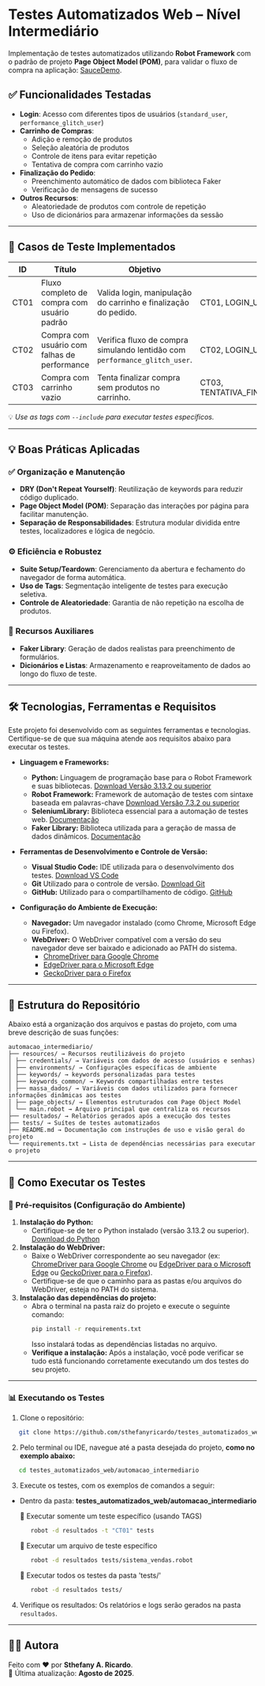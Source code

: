 # Testes Automatizados Web – Nível Intermediário

Implementação de testes automatizados utilizando **Robot Framework** com o padrão de projeto **Page Object Model (POM)**, para validar o fluxo de compra na aplicação: [SauceDemo](https://www.saucedemo.com/).

## ✅ Funcionalidades Testadas

- **Login**: Acesso com diferentes tipos de usuários (`standard_user`, `performance_glitch_user`)
- **Carrinho de Compras**:
  - Adição e remoção de produtos
  - Seleção aleatória de produtos
  - Controle de itens para evitar repetição
  - Tentativa de compra com carrinho vazio
- **Finalização do Pedido**:
  - Preenchimento automático de dados com biblioteca Faker
  - Verificação de mensagens de sucesso
- **Outros Recursos**:
  - Aleatoriedade de produtos com controle de repetição
  - Uso de dicionários para armazenar informações da sessão

---

## 🧪 Casos de Teste Implementados


| ID   | Título                                           | Objetivo                                                                 | Tags                                 |
|------|--------------------------------------------------|--------------------------------------------------------------------------|--------------------------------------|
| CT01 | Fluxo completo de compra com usuário padrão      | Valida login, manipulação do carrinho e finalização do pedido.           | CT01, LOGIN_USER_STANDARD               |
| CT02 | Compra com usuário com falhas de performance     | Verifica fluxo de compra simulando lentidão com `performance_glitch_user`.| CT02, LOGIN_USER_PERFORMANCE_GLITCH            |
| CT03 | Compra com carrinho vazio                        | Tenta finalizar compra sem produtos no carrinho.                         | CT03, TENTATIVA_FINALIZACAO_PEDIDO_SEM_PRODUTOS       |

💡 *Use as tags com `--include` para executar testes específicos.*

---

## 💡 Boas Práticas Aplicadas

### ✅ Organização e Manutenção
- **DRY (Don't Repeat Yourself)**: Reutilização de keywords para reduzir código duplicado.
- **Page Object Model (POM)**: Separação das interações por página para facilitar manutenção.
- **Separação de Responsabilidades**: Estrutura modular dividida entre testes, localizadores e lógica de negócio.

### ⚙️ Eficiência e Robustez
- **Suite Setup/Teardown**: Gerenciamento da abertura e fechamento do navegador de forma automática.
- **Uso de Tags**: Segmentação inteligente de testes para execução seletiva.
- **Controle de Aleatoriedade**: Garantia de não repetição na escolha de produtos.

### 🔧 Recursos Auxiliares
- **Faker Library**: Geração de dados realistas para preenchimento de formulários.
- **Dicionários e Listas**: Armazenamento e reaproveitamento de dados ao longo do fluxo de teste.

--- 

## 🛠️ Tecnologias, Ferramentas e Requisitos
Este projeto foi desenvolvido com as seguintes ferramentas e tecnologias. Certifique-se de que sua máquina atende aos requisitos abaixo para executar os testes.

- **Linguagem e Frameworks:**
  - **Python:** Linguagem de programação base para o Robot Framework e suas bibliotecas. [Download Versão 3.13.2 ou superior](https://www.python.org/downloads/)
  - **Robot Framework:** Framework de automação de testes com sintaxe baseada em palavras-chave [Download Versão 7.3.2 ou superior](https://robotframework.org/?tab=1#getting-started)
  - **SeleniumLibrary:** Biblioteca essencial para a automação de testes web. [Documentação](https://robotframework.org/?tab=libraries#resources)
  - **Faker Library:** Biblioteca utilizada para a geração de massa de dados dinâmicos. [Documentação](https://marketsquare.github.io/robotframework-faker/)

- **Ferramentas de Desenvolvimento e Controle de Versão:**
  - **Visual Studio Code:** IDE utilizada para o desenvolvimento dos testes. [Download VS Code](https://code.visualstudio.com/download)
  - **Git** Utilizado para o controle de versão. [Download Git](https://git-scm.com/downloads)
  - **GitHub:** Utilizado para o compartilhamento de código. [GitHub](https://github.com)

- **Configuração do Ambiente de Execução:**
  - **Navegador:** Um navegador instalado (como Chrome, Microsoft Edge ou Firefox).
  - **WebDriver:** O WebDriver compatível com a versão do seu navegador deve ser baixado e adicionado ao PATH do sistema.
    - [ChromeDriver para Google Chrome](https://googlechromelabs.github.io/chrome-for-testing/)
    - [EdgeDriver para o Microsoft Edge](https://developer.microsoft.com/pt-br/microsoft-edge/tools/webdriver)
    - [GeckoDriver para o Firefox](https://github.com/mozilla/geckodriver/releases)

---

## 📁 Estrutura do Repositório
Abaixo está a organização dos arquivos e pastas do projeto, com uma breve descrição de suas funções:

```text
automacao_intermediario/
├── resources/ → Recursos reutilizáveis do projeto
│ ├── credentials/ → Variáveis com dados de acesso (usuários e senhas)
│ ├── environments/ → Configurações específicas de ambiente
│ ├── keywords/ → keywords personalizadas para testes
│ ├── keywords_common/ → Keywords compartilhadas entre testes
│ ├── massa_dados/ → Variáveis com dados utilizados para fornecer informações dinâmicas aos testes
│ ├── page_objects/ → Elementos estruturados com Page Object Model
│ └── main.robot → Arquivo principal que centraliza os recursos
├── resultados/ → Relatórios gerados após a execução dos testes
├── tests/ → Suítes de testes automatizados
├── README.md → Documentação com instruções de uso e visão geral do projeto
└── requirements.txt → Lista de dependências necessárias para executar o projeto
```

---

## 🤖 Como Executar os Testes
### 🔧 Pré-requisitos (Configuração do Ambiente)
  1. **Instalação do Python:**
     - Certifique-se de ter o Python instalado (versão 3.13.2 ou superior). [Download do Python](https://www.python.org/downloads/)
  2. **Instalação do WebDriver:**
     - Baixe o WebDriver correspondente ao seu navegador (ex: [ChromeDriver para Google Chrome](https://googlechromelabs.github.io/chrome-for-testing/) ou [EdgeDriver para o Microsoft Edge](https://developer.microsoft.com/pt-br/microsoft-edge/tools/webdriver) ou [GeckoDriver para o Firefox](https://github.com/mozilla/geckodriver/releases)).
     - Certifique-se de que o caminho para as pastas e/ou arquivos do WebDriver, esteja no PATH do sistema. 
  3. **Instalação das dependências do projeto:**
     - Abra o terminal na pasta raiz do projeto e execute o seguinte comando:
       ```bash
       pip install -r requirements.txt
       ```
       Isso instalará todas as dependências listadas no arquivo.
     - **Verifique a instalação:**
       Após a instalação, você pode verificar se tudo está funcionando corretamente executando um dos testes do seu projeto.

---

### 📊 Executando os Testes
1. Clone o repositório:
```bash
   git clone https://github.com/sthefanyricardo/testes_automatizados_web.git
```
2. Pelo terminal ou IDE, navegue até a pasta desejada do projeto, **como no exemplo abaixo:**
```bash
   cd testes_automatizados_web/automacao_intermediario
```

3. Execute os testes, com os exemplos de comandos a seguir:
- Dentro da pasta: **testes_automatizados_web/automacao_intermediario**

   📌 Executar somente um teste específico (usando TAGS)
   ```bash
      robot -d resultados -t "CT01" tests
   ```
   📌 Executar um arquivo de teste específico
   ```bash
      robot -d resultados tests/sistema_vendas.robot
   ```
   📌 Executar todos os testes da pasta 'tests/'
   ```bash
      robot -d resultados tests/
   ```
4. Verifique os resultados:
  Os relatórios e logs serão gerados na pasta ```resultados```.

---

## 🙋‍♀️ Autora
Feito com ❤️ por **Sthefany A. Ricardo**.  
📅 Última atualização: **Agosto de 2025**.  